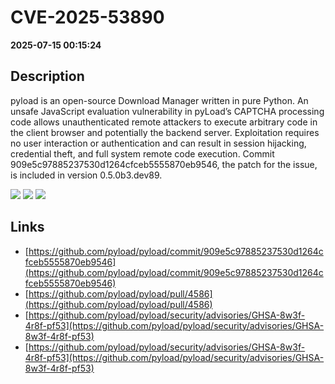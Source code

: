 # CVE-2025-53890

**2025-07-15 00:15:24**

## Description
pyload is an open-source Download Manager written in pure Python. An unsafe JavaScript evaluation vulnerability in pyLoad’s CAPTCHA processing code allows unauthenticated remote attackers to execute arbitrary code in the client browser and potentially the backend server. Exploitation requires no user interaction or authentication and can result in session hijacking, credential theft, and full system remote code execution. Commit 909e5c97885237530d1264cfceb5555870eb9546, the patch for the issue, is included in version 0.5.0b3.dev89.

![](https://img.shields.io/static/v1?label=Score&message=9.8&color=red)
![](https://img.shields.io/static/v1?label=Severity&message=CRITICAL&color=red)
![](https://img.shields.io/static/v1?label=CWE&message=RCE&color=green)

## Links
- [https://github.com/pyload/pyload/commit/909e5c97885237530d1264cfceb5555870eb9546](https://github.com/pyload/pyload/commit/909e5c97885237530d1264cfceb5555870eb9546)
- [https://github.com/pyload/pyload/pull/4586](https://github.com/pyload/pyload/pull/4586)
- [https://github.com/pyload/pyload/security/advisories/GHSA-8w3f-4r8f-pf53](https://github.com/pyload/pyload/security/advisories/GHSA-8w3f-4r8f-pf53)
- [https://github.com/pyload/pyload/security/advisories/GHSA-8w3f-4r8f-pf53](https://github.com/pyload/pyload/security/advisories/GHSA-8w3f-4r8f-pf53)
